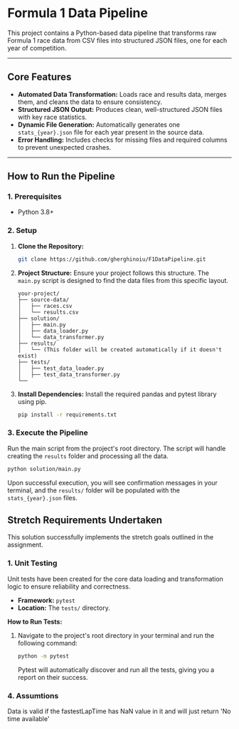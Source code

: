 # Formula 1 Data Pipeline

This project contains a Python-based data pipeline that transforms raw Formula 1 race data from CSV files into structured JSON files, one for each year of competition.

***

## Core Features

* **Automated Data Transformation:** Loads race and results data, merges them, and cleans the data to ensure consistency.
* **Structured JSON Output:** Produces clean, well-structured JSON files with key race statistics.
* **Dynamic File Generation:** Automatically generates one `stats_{year}.json` file for each year present in the source data.
* **Error Handling:** Includes checks for missing files and required columns to prevent unexpected crashes.

***

## How to Run the Pipeline

### **1. Prerequisites**

* Python 3.8+

### **2. Setup**

1.  **Clone the Repository:**
    ```bash
    git clone https://github.com/gherghinoiu/F1DataPipeline.git
    ```

2.  **Project Structure:**
    Ensure your project follows this structure. The `main.py` script is designed to find the data files from this specific layout.
    ```
    your-project/
    ├── source-data/
    │   ├── races.csv
    │   └── results.csv
    ├── solution/
    │   ├── main.py
    │   ├── data_loader.py
    │   └── data_transformer.py
    ├── results/
    │   └── (This folder will be created automatically if it doesn't exist)
    ├── tests/
    │   ├── test_data_loader.py
    │   ├── test_data_transformer.py
    └──
    ```

3.  **Install Dependencies:**
    Install the required pandas and pytest library using pip.
    ```bash
    pip install -r requirements.txt
    ```

### **3. Execute the Pipeline**

Run the main script from the project's root directory. The script will handle creating the `results` folder and processing all the data.
```bash
python solution/main.py
```
Upon successful execution, you will see confirmation messages in your terminal, and the `results/` folder will be populated with the `stats_{year}.json` files.

## Stretch Requirements Undertaken
This solution successfully implements the stretch goals outlined in the assignment.

### **1. Unit Testing**
Unit tests have been created for the core data loading and transformation logic to ensure reliability and correctness.

* **Framework:** `pytest`
* **Location:** The `tests/` directory.

**How to Run Tests:**

1.  Navigate to the project's root directory in your terminal and run the following command:
    ```bash
    python -m pytest
    ```
    Pytest will automatically discover and run all the tests, giving you a report on their success.


### **4. Assumtions**
Data is valid if the fastestLapTime has NaN value in it and will just return 'No time available'





